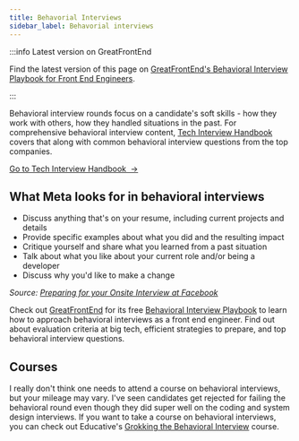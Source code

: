 ```yaml
---
title: Behavorial Interviews
sidebar_label: Behavorial interviews
---
```


:::info Latest version on GreatFrontEnd

Find the latest version of this page on [GreatFrontEnd's Behavioral Interview Playbook for Front End Engineers](https://www.greatfrontend.com/behavioral-interview-playbook/introduction?utm_source=frontendinterviewhandbook&utm_medium=referral&gnrs=frontendinterviewhandbook).

:::

Behavioral interview rounds focus on a candidate's soft skills - how they work with others, how they handled situations in the past. For comprehensive behavioral interview content, [Tech Interview Handbook](https://www.techinterviewhandbook.org/behavioral-interview/) covers that along with common behavioral interview questions from the top companies.

<a className="button button--primary" href="https://www.techinterviewhandbook.org/behavioral-interview/">Go to Tech Interview Handbook &nbsp;→</a>

## What Meta looks for in behavioral interviews

- Discuss anything that's on your resume, including current projects and details
- Provide specific examples about what you did and the resulting impact
- Critique yourself and share what you learned from a past situation
- Talk about what you like about your current role and/or being a developer
- Discuss why you'd like to make a change

_Source: [Preparing for your Onsite Interview at Facebook](https://www.facebook.com/careers/swe-prep-onsite)_

Check out [GreatFrontEnd](https://www.greatfrontend.com?utm_source=frontendinterviewhandbook&utm_medium=referral&gnrs=frontendinterviewhandbook) for its free [Behavioral Interview Playbook](https://www.greatfrontend.com/behavioral-interview-playbook?utm_source=frontendinterviewhandbook&utm_medium=referral&gnrs=frontendinterviewhandbook) to learn how to approach behavioral interviews as a front end engineer. Find out about evaluation criteria at big tech, efficient strategies to prepare, and top behavioral interview questions.

## Courses

I really don't think one needs to attend a course on behavioral interviews, but your mileage may vary. I've seen candidates get rejected for failing the behavioral round even though they did super well on the coding and system design interviews. If you want to take a course on behavioral interviews, you can check out Educative's [Grokking the Behavioral Interview](https://www.educative.io/courses/grokking-the-behavioral-interview?aff=x23W) course.
